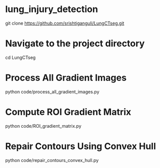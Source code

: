 # lung_injury_detection

git clone https://github.com/srishtiganguli/LungCTseg.git

# Navigate to the project directory
cd LungCTseg


# Process All Gradient Images
python code/process_all_gradient_images.py

# Compute ROI Gradient Matrix
python code/ROI_gradient_matrix.py

# Repair Contours Using Convex Hull
python code/repair_contours_convex_hull.py
